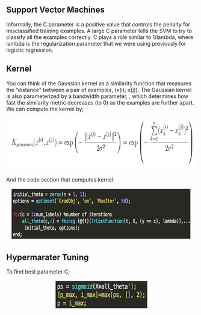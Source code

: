 ## Support Vector Machines


Informally, the C parameter is a positive value that controls the penalty for misclassified training examples. A large C parameter tells the SVM to try to classify all the examples correctly. C plays a role
similar to 1/lambda, where lambda is the regularization parameter that we were using previously for logistic regression.


## Kernel


You can think of the Gaussian kernel as a similarity function that measures the “distance" between a pair of examples, (x(i); x(j)). The Gaussian kernel is also parameterized by a bandwidth parameter, , which determines how fast the similarity metric decreases (to 0) as the examples are further apart. We can compute the kernel by;


<p align="center">
    <img src="https://github.com/yilmazvolkan/CourseraML/blob/master/Weeks/Week6/Res/1.png" width="600" height="140">
</p>


And the code section that computes kernel:


<p align="center">
    <img src="https://github.com/yilmazvolkan/CourseraML/blob/master/Weeks/Week3/Res/2.png" width="480" height="140">
</p>


## Hypermarater Tuning


To find best parameter C;


<p align="center">
    <img src="https://github.com/yilmazvolkan/CourseraML/blob/master/Weeks/Week3/Res/3.png" width="250" height="80">
</p>
